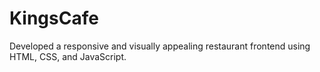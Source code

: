 # KingsCafe
Developed a responsive and visually appealing restaurant frontend using HTML, CSS, and JavaScript.
